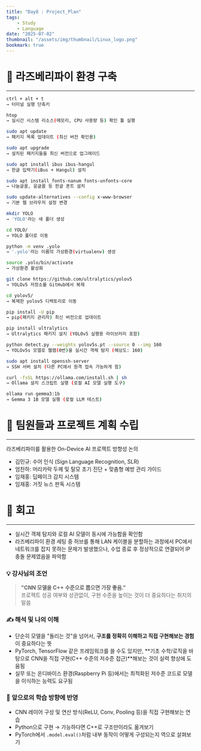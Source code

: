 ```yaml
---
title: "Day8 : Project_Plan"
tags:
    - Study
    - Language
date: "2025-07-02"
thumbnail: "/assets/img/thumbnail/Linux_logo.png"
bookmark: true
---
```


# 🧱 라즈베리파이 환경 구축
---

```bash
ctrl + alt + t
→ 터미널 실행 단축키

htop
→ 실시간 시스템 리소스(메모리, CPU 사용량 등) 확인 툴 실행

sudo apt update
→ 패키지 목록 업데이트 (최신 버전 확인용)

sudo apt upgrade
→ 설치된 패키지들을 최신 버전으로 업그레이드

sudo apt install ibus ibus-hangul
→ 한글 입력기(iBus + Hangul) 설치

sudo apt install fonts-nanum fonts-unfonts-core
→ 나눔글꼴, 윤글꼴 등 한글 폰트 설치

sudo update-alternatives --config x-www-browser
→ 기본 웹 브라우저 설정 변경

mkdir YOLO
→ 'YOLO'라는 새 폴더 생성

cd YOLO/
→ YOLO 폴더로 이동

python -m venv .yolo
→ '.yolo'라는 이름의 가상환경(virtualenv) 생성

source .yolo/bin/activate
→ 가상환경 활성화

git clone https://github.com/ultralytics/yolov5
→ YOLOv5 저장소를 GitHub에서 복제

cd yolov5/
→ 복제한 yolov5 디렉토리로 이동

pip install -U pip
→ pip(패키지 관리자) 최신 버전으로 업데이트

pip install ultralytics
→ Ultralytics 패키지 설치 (YOLOv5 실행용 라이브러리 포함)

python detect.py --weights yolov5s.pt --source 0 --img 160
→ YOLOv5s 모델로 웹캠(0번)을 실시간 객체 탐지 (해상도: 160)

sudo apt install openssh-server
→ SSH 서버 설치 (다른 PC에서 원격 접속 가능하게 함)

curl -fsSL https://ollama.com/install.sh | sh
→ Ollama 설치 스크립트 실행 (로컬 AI 모델 실행 도구)

ollama run gemma3:1b
→ Gemma 3 1B 모델 실행 (로컬 LLM 테스트)
```

# 🤝 팀원들과 프로젝트 계획 수립
---
라즈베리파이를 활용한 On-Device AI 프로젝트 방향성 논의
- 김민규: 수어 인식 (Sign Language Recognition, SLR)
- 엄찬하: 머리카락 두께 및 탈모 초기 진단 + 맞춤형 예방 관리 가이드
- 임재홍: 딥페이크 감지 시스템
- 임재홍: 거짓 뉴스 판독 시스템

# 💬 회고
---
- 실시간 객체 탐지와 로컬 AI 모델이 동시에 가능함을 확인함
- 라즈베리파이 환경 세팅 중 허브를 통해 LAN 케이블을 분할하는 과정에서 PC에서 네트워크를 잡지 못하는 문제가 발생했으나, 수업 종료 후 정상적으로 연결되어 IP 충돌 문제였음을 파악함

### 💡 강사님의 조언
> **"CNN 모델을 C++ 수준으로 뽑으면 가장 좋음."**  
> 프로젝트 성공 여부와 상관없이, 구현 수준을 높이는 것이 더 중요하다는 취지의 말씀

### ✍️ 해석 및 나의 이해
- 단순히 모델을 "돌리는 것"을 넘어서, **구조를 정확히 이해하고 직접 구현해보는 경험**이 중요하다는 뜻
- PyTorch, TensorFlow 같은 프레임워크를 쓸 수도 있지만, **기초 수학/로직을 바탕으로 CNN을 직접 구현(C++ 수준의 저수준 접근)**해보는 것이 실력 향상에 도움됨
- 실무 또는 온디바이스 환경(Raspberry Pi 등)에서는 최적화된 저수준 코드로 모델을 이식하는 능력도 요구됨

### 🔎 앞으로의 학습 방향에 반영
- CNN 레이어 구성 및 연산 방식(ReLU, Conv, Pooling 등)을 직접 구현해보는 연습
- Python으로 구현 → 가능하다면 C++로 구조만이라도 옮겨보기
- PyTorch에서 `.model.eval()`처럼 내부 동작이 어떻게 구성되는지 역으로 살펴보기